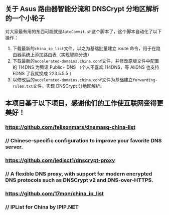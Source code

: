## 关于 Asus 路由器智能分流和 DNSCrypt 分地区解析的一个小轮子  
  
对大家最有用的东西可能就是`AutoCommit.sh`这个脚本了，这个脚本自动化了以下操作：
1. 下载最新的`china_ip_list`文件，以之为基础批量建立 route 命令，用于在路由器系统上添加路由表（实现智能分流）
2. 下载最新的`accelerated-domains.china.conf`文件，并修改原版文件中配置的 114DNS 为腾讯 Public+ DNS （个人不喜欢 114DNS，等 AliDNS 也支持 EDNS 了我就换成 223.5.5.5 ）
3. 以修改后的`accelerated-domains.china.conf`文件为基础建立`forwarding-rules.txt`文件，实现 DNSCrypt 分地区解析。
  
## 本项目基于以下项目，感谢他们的工作使互联网变得更美好！  
### https://github.com/felixonmars/dnsmasq-china-list  
### // Chinese-specific configuration to improve your favorite DNS server.  
  
### https://github.com/jedisct1/dnscrypt-proxy  
### // A flexible DNS proxy, with support for modern encrypted DNS protocols such as DNSCrypt v2 and DNS-over-HTTPS.  
  
### https://github.com/17mon/china_ip_list 
### // IPList for China by IPIP.NET
